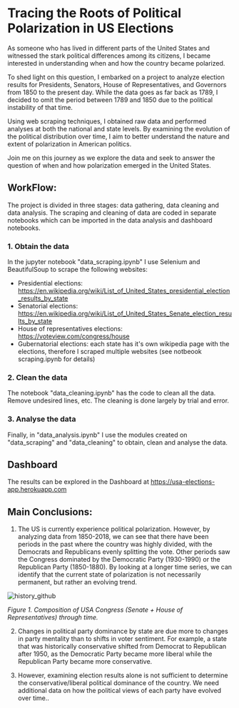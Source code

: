# Tracing the Roots of Political Polarization in US Elections

As someone who has lived in different parts of the United States and witnessed the stark political differences among its citizens, I became interested in understanding when and how the country became polarized.

To shed light on this question, I embarked on a project to analyze election results for Presidents, Senators, House of Representatives, and Governors from 1850 to the present day. While the data goes as far back as 1789, I decided to omit the period between 1789 and 1850 due to the political instability of that time.

Using web scraping techniques, I obtained raw data and performed analyses at both the national and state levels. By examining the evolution of the political distribution over time, I aim to better understand the nature and extent of polarization in American politics.

Join me on this journey as we explore the data and seek to answer the question of when and how polarization emerged in the United States.

## WorkFlow:
The project is divided in three stages: data gathering, data cleaning and data analysis. The scraping and cleaning of data are coded in separate notebooks which can be imported in the data analysis and dashboard notebooks.

### 1. Obtain the data
In the jupyter notebook "data_scraping.ipynb" I use Selenium and BeautifulSoup to scrape the following websites:

- Presidential elections: https://en.wikipedia.org/wiki/List_of_United_States_presidential_election_results_by_state
- Senatorial elections: https://en.wikipedia.org/wiki/List_of_United_States_Senate_election_results_by_state
- House of representatives elections: https://voteview.com/congress/house
- Gubernatorial elections: each state has it's own wikipedia page with the elections, therefore I scraped multiple websites (see notbeook scraping.ipynb for details)

### 2. Clean the data
The notebook "data_cleaning.ipynb" has the code to clean all the data. Remove undesired lines, etc. The cleaning is done largely by trial and error.

### 3. Analyse the data
Finally, in "data_analysis.ipynb" I use the modules created on "data_scraping" and "data_cleaning" to obtain, clean and analyse the data.

## Dashboard
The results can be explored in the Dashboard at https://usa-elections-app.herokuapp.com

## Main Conclusions:

1. The US is currently experience  political polarization. However, by analyzing data from 1850-2018, we can see that there have been periods in the past where the country was highly divided, with the Democrats and Republicans evenly splitting the vote. Other periods saw the Congress dominated by the Democratic Party (1930-1990) or the Republican Party (1850-1880). By looking at a longer time series, we can identify that the current state of polarization is not necessarily permanent, but rather an evolving trend.


![history_github](https://user-images.githubusercontent.com/5301113/225917194-704b88d1-6f08-4494-a025-e10e24a929e7.png)

<em> Figure 1. Composition of USA Congress (Senate + House of Representatives) through time.  </em>


2. Changes in political party dominance by state are due more to changes in party mentality than to shifts in voter sentiment. For example, a state that was historically conservative shifted from Democrat to Republican after 1950, as the Democratic Party became more liberal while the Republican Party became more conservative.

3. However, examining election results alone is not sufficient to determine the conservative/liberal political dominance of the country. We need additional data on how the political views of each party have evolved over time..

